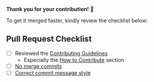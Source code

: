 **Thank you for your contribution!** 🙌

To get it merged faster, kindly review the checklist below:

## Pull Request Checklist
- [ ] Reviewed the [Contributing Guidelines](https://github.com/UI5/mcp/blob/main/CONTRIBUTING.md#-contributing-code)
    + Especially the [How to Contribute](https://github.com/UI5/mcp/blob/main/CONTRIBUTING.md#how-to-contribute) section 
- [ ] [No merge commits](https://github.com/UI5/mcp/blob/main/docs/Guidelines.md#no-merge-commits)
- [ ] [Correct commit message style](https://github.com/UI5/mcp/blob/main/docs/Guidelines.md#commit-message-style)
